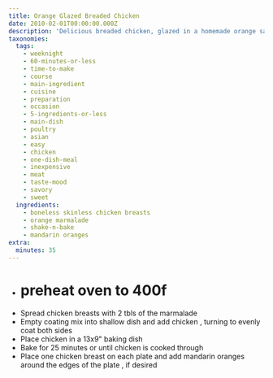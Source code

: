 ```yaml
---
title: Orange Glazed Breaded Chicken
date: 2010-02-01T00:00:00.000Z
description: 'Delicious breaded chicken, glazed in a homemade orange sauce!'
taxonomies:
  tags:
    - weeknight
    - 60-minutes-or-less
    - time-to-make
    - course
    - main-ingredient
    - cuisine
    - preparation
    - occasion
    - 5-ingredients-or-less
    - main-dish
    - poultry
    - asian
    - easy
    - chicken
    - one-dish-meal
    - inexpensive
    - meat
    - taste-mood
    - savory
    - sweet
  ingredients:
    - boneless skinless chicken breasts
    - orange marmalade
    - shake-n-bake
    - mandarin oranges
extra:
  minutes: 35
---
```

 - # preheat oven to 400f
 - Spread chicken breasts with 2 tbls of the marmalade
 - Empty coating mix into shallow dish and add chicken , turning to evenly coat both sides
 - Place chicken in a 13x9" baking dish
 - Bake for 25 minutes or until chicken is cooked through
 - Place one chicken breast on each plate and add mandarin oranges around the edges of the plate , if desired
